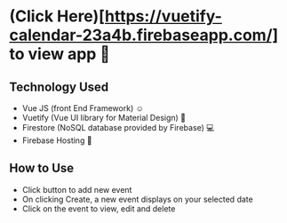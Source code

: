 # (Click Here)[https://vuetify-calendar-23a4b.firebaseapp.com/] to view app 📅

## Technology Used
  - Vue JS (front End Framework) ☺
  - Vuetify (Vue UI library for Material Design) 💖
  - Firestore (NoSQL database provided by Firebase) 💻
  - Firebase Hosting 🌟

## How to Use
 - Click button to add new event
 - On clicking Create, a new event displays on your selected date
 - Click on the event to view, edit and delete
